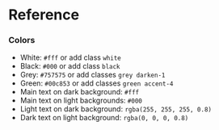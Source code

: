 # Reference

### Colors
+ White: `#fff` or add class `white`
+ Black: `#000` or add class `black`
+ Grey: `#757575` or add classes `grey darken-1`
+ Green: `#00c853` or add classes `green accent-4`
+ Main text on dark background: `#fff`
+ Main text on light backgrounds: `#000`
+ Light text on dark background: `rgba(255, 255, 255, 0.8)`
+ Dark text on light background: `rgba(0, 0, 0, 0.8)`
